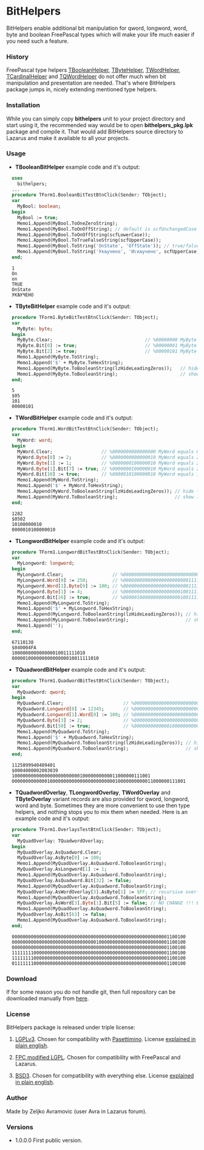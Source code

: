 # BitHelpers #



BitHelpers enable additional bit manipulation for qword, longword, word, byte and boolean FreePascal types which will make your life much easier if you need such a feature.



### History

FreePascal type helpers [TBooleanHelper](https://www.freepascal.org/docs-html/rtl/sysutils/tbooleanhelper.html), [TByteHelper](https://www.freepascal.org/docs-html/rtl/sysutils/tbytehelper.html), [TWordHelper](https://www.freepascal.org/docs-html/rtl/sysutils/twordhelper.html), [TCardinalHelper](https://www.freepascal.org/docs-html/rtl/sysutils/twordhelper.html) and [TQWordHelper](https://www.freepascal.org/docs-html/rtl/sysutils/tqwordhelper.html) do not offer much when bit manipulation and presentation are needed. That's where BitHelpers package jumps in, nicely extending mentioned type helpers.



### Installation

While you can simply copy **bithelpers** unit to your project directory and start using it, the recommended way would be to open **bithelpers_pkg.lpk** package and compile it. That would add BitHelpers source directory to Lazarus and make it available to all your projects.



### Usage ###

* **TBooleanBitHelper** example code and it's output:

```pascal
  uses
    bithelpers;
  ...
  procedure TForm1.BooleanBitTestBtnClick(Sender: TObject);
  var
    MyBool: boolean;
  begin
    MyBool := true;
    Memo1.Append(MyBool.ToOneZeroString);
    Memo1.Append(MyBool.ToOnOffString); // default is scfUnchangedCase and can be ommited
    Memo1.Append(MyBool.ToOnOffString(scfLowerCase));
    Memo1.Append(MyBool.ToTrueFalseString(scfUpperCase));
    Memo1.Append(MyBool.ToString('OnState', 'OffState')); // true/false custom strings
    Memo1.Append(MyBool.ToString('Укључено', 'Искључено', scfUpperCase)); // when case and unicode matter
  end; 
```
```
  1
  On
  on
  TRUE
  OnState
  УКЉУЧЕНО
```
* **TByteBitHelper** example code and it's output:

```pascal
  procedure TForm1.ByteBitTestBtnClick(Sender: TObject);
  var
    MyByte: byte;
  begin
    MyByte.Clear;                                  // %00000000 MyByte equals 0
    MyByte.Bit[0] := true;                         // %00000001 MyByte equals 1
    MyByte.Bit[2] := true;                         // %00000101 MyByte equals 5
    Memo1.Append(MyByte.ToString);
    Memo1.Append('$' + MyByte.ToHexString);
    Memo1.Append(MyByte.ToBooleanString(lzHideLeadingZeros));   // hide leading zeros
    Memo1.Append(MyByte.ToBooleanString);                       // show leading zeros   
  end;
```

```
  5
  $05
  101
  00000101
```

- **TWordBitHelper** example code and it's output:

```pascal
  procedure TForm1.WordBitTestBtnClick(Sender: TObject);
  var
    MyWord: word;
  begin
    MyWord.Clear;                  // %0000000000000000 MyWord equals 0
    MyWord.Byte[0] := 2;           // %0000000000000010 MyWord equals 2
    MyWord.Byte[1] := 1;           // %0000000100000010 MyWord equals 258 (2 + 256)
    MyWord.Byte[1].Bit[7] := true; // %0000000100000010 MyWord equals 258 (Beware!!! This DOES NOT set a bit in MyWord !!!)
    MyWord.Bit[10] := true;        // %0000010100000010 MyWord equals 1282 (258 + 2^10)
    Memo1.Append(MyWord.ToString);
    Memo1.Append('$' + MyWord.ToHexString);
    Memo1.Append(MyWord.ToBooleanString(lzHideLeadingZeros)); // hide leading zeros
    Memo1.Append(MyWord.ToBooleanString);                     // show leading zeros
  end; 
```

```
  1282
  $0502
  10100000010
  0000010100000010
```

- **TLongwordBitHelper** example code and it's output:

```pascal
  procedure TForm1.LongwordBitTestBtnClick(Sender: TObject);
  var
    MyLongword: longword;
  begin
    MyLongword.Clear;                  // %00000000000000000000000000000000 MyLongword equals 0
    MyLongword.Word[0] := 250;         // %00000000000000000000000011111010 MyLongword equals 250
    MyLongword.Word[1].Byte[0] := 100; // %00000000000000000000000011111010 MyLongword equals 250 (Beware!!! This DOES NOT set a byte in MyLongword !!!)
    MyLongword.Byte[1] := 4;           // %00000000000000000000010011111010 MyLongword equals 1274 (250 + 2^(8 + 2), 2^2 = 4)
    MyLongword.Bit[26] := true;        // %00000100000000000000010011111010 MyLongword equals 67110138 (1274 + 2^26)
    Memo1.Append(MyLongword.ToString);
    Memo1.Append('$' + MyLongword.ToHexString);
    Memo1.Append(MyLongword.ToBooleanString(lzHideLeadingZeros)); // hide leading zeros
    Memo1.Append(MyLongword.ToBooleanString);                     // show leading zeros
    Memo1.Append('');
  end; 
```

```
  67110138
  $040004FA
  100000000000000010011111010
  00000100000000000000010011111010
```

- **TQuadwordBitHelper** example code and it's output:

```pascal
  procedure TForm1.QuadwordBitTestBtnClick(Sender: TObject);
  var
    MyQuadword: qword;
  begin
    MyQuadword.Clear;                      // %0000000000000000000000000000000000000000000000000000000000000000 MyQuadword equals 0
    MyQuadword.Longword[0] := 12345;       // %0000000000000000000000000000000000000000000000000011000000111001 MyQuadword equals 12345
    MyQuadword.Longword[1].Word[0] := 100; // %0000000000000000000000000000000000000000000000000011000000111001 MyQuadword equals 12345 (Beware!!! This DOES NOT set a word in MyQuadword !!!)
    MyQuadword.Byte[3] := 2;               // %0000000000000000000000000000000000000010000000000011000000111001 MyQuadword equals 33566777 (12345 + 2^(8 + 8 + 8 + 2), 2^1 = 2)
    MyQuadword.Bit[50] := true;            // %0000000000000100000000000000000000000010000000000011000000111001 MyQuadword equals 1125899940409401 (33566777 + 2^50)
    Memo1.Append(MyQuadword.ToString);
    Memo1.Append('$' + MyQuadword.ToHexString);
    Memo1.Append(MyQuadword.ToBooleanString(lzHideLeadingZeros)); // hide leading zeros
    Memo1.Append(MyQuadword.ToBooleanString);                     // show leading zeros
  end;
```

```
  1125899940409401
  $0004000002003039
  100000000000000000000000010000000000011000000111001
  0000000000000100000000000000000000000010000000000011000000111001
```

- **TQuadwordOverlay**, **TLongwordOverlay**, **TWordOverlay** and **TByteOverlay** variant records are also provided for qword, longword, word and byte. Sometimes they are more convenient to use then type helpers, and nothing stops you to mix them when needed. Here is an example code and it's output:

```pascal
  procedure TForm1.OverlaysTestBtnClick(Sender: TObject);
  var
    MyQuadOverlay: TQuadwordOverlay;
  begin
    MyQuadOverlay.AsQuadword.Clear;
    MyQuadOverlay.AsByte[0] := 100;
    Memo1.Append(MyQuadOverlay.AsQuadword.ToBooleanString);
    MyQuadOverlay.AsLongword[1] := 1;
    Memo1.Append(MyQuadOverlay.AsQuadword.ToBooleanString);
    MyQuadOverlay.AsQuadword.Bit[32] := false;
    Memo1.Append(MyQuadOverlay.AsQuadword.ToBooleanString);
    MyQuadOverlay.AsWordOverlay[3].AsByte[1] := $FF; // recursive overlays are allowed
    Memo1.Append(MyQuadOverlay.AsQuadword.ToBooleanString);
    MyQuadOverlay.AsWord[3].Byte[1].Bit[5] := false; // NO CHANGE !!! Bit is changed in a result byte, not in a byte that belongs to MyQuadOverlay
    Memo1.Append(MyQuadOverlay.AsQuadword.ToBooleanString);
    MyQuadOverlay.AsBit[63] := false;
    Memo1.Append(MyQuadOverlay.AsQuadword.ToBooleanString);
  end; 
```

```
  0000000000000000000000000000000000000000000000000000000001100100
  0000000000000000000000000000000100000000000000000000000001100100
  0000000000000000000000000000000000000000000000000000000001100100
  1111111100000000000000000000000000000000000000000000000001100100
  1111111100000000000000000000000000000000000000000000000001100100
  0111111100000000000000000000000000000000000000000000000001100100
```



### Download ###

If for some reason you do not handle git, then full repository can be downloaded manually from [here](https://bitbucket.org/avra/bithelpers/downloads).



### License ###

BitHelpers package is released under triple license:

1. [LGPLv3](https://www.gnu.org/licenses/lgpl-3.0.en.html). Chosen for compatibility with [Pasettimino](https://bitbucket.org/avra/pasettimino). License [explained in plain english](https://tldrlegal.com/license/gnu-lesser-general-public-license-v3-(lgpl-3)).

2. [FPC modified LGPL](http://wiki.freepascal.org/FPC_modified_LGPL). Chosen for compatibility with FreePascal and Lazarus.

3. [BSD3](https://opensource.org/licenses/BSD-3-Clause). Chosen for compatibility with everything else. License [explained in plain english](https://tldrlegal.com/license/bsd-3-clause-license-(revised)).

   

### Author ###

Made by Zeljko Avramovic (user Avra in Lazarus forum).



### Versions ###

* 1.0.0.0 First public version.